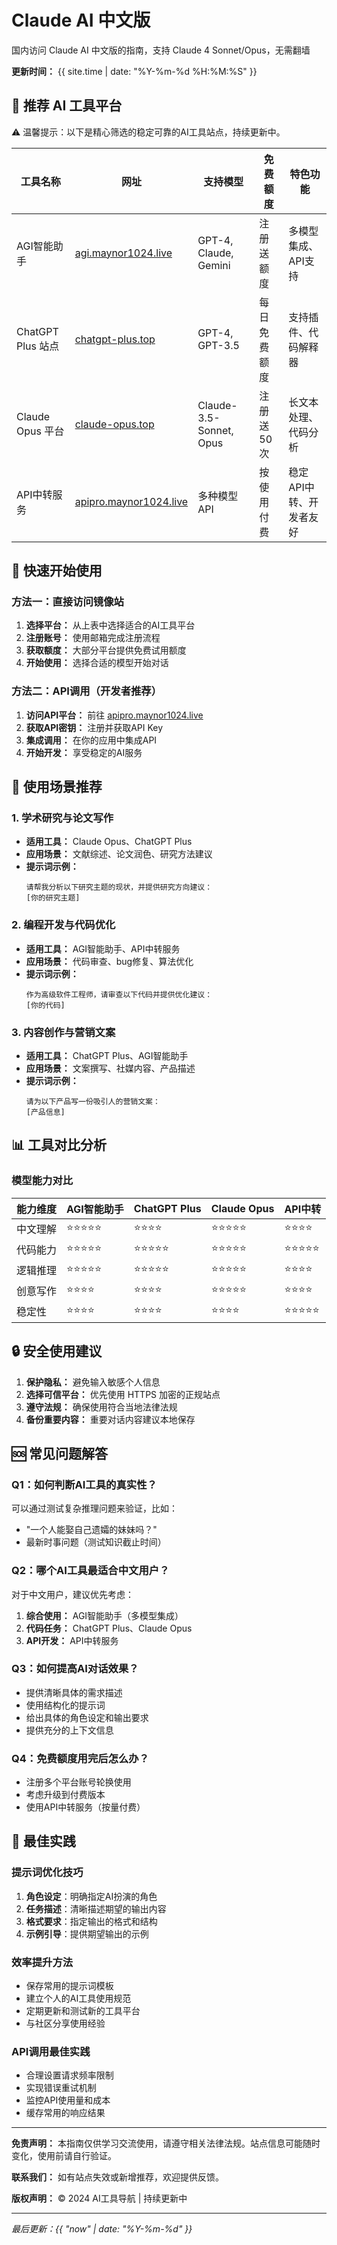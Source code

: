 
# Claude AI 中文版
国内访问 Claude AI 中文版的指南，支持 Claude 4 Sonnet/Opus，无需翻墙

**更新时间：** {{ site.time | date: "%Y-%m-%d %H:%M:%S" }}

## 🚀 推荐 AI 工具平台

⚠️ 温馨提示：以下是精心筛选的稳定可靠的AI工具站点，持续更新中。

| 工具名称 | 网址 | 支持模型 | 免费额度 | 特色功能 |
| --- | --- | --- | --- | --- |
| AGI智能助手 | [agi.maynor1024.live](https://agi.maynor1024.live/list/#/) | GPT-4, Claude, Gemini | 注册送额度 | 多模型集成、API支持 |
| ChatGPT Plus 站点 | [chatgpt-plus.top](https://chatgpt-plus.top/) | GPT-4, GPT-3.5 | 每日免费额度 | 支持插件、代码解释器 |
| Claude Opus 平台 | [claude-opus.top](https://claude-opus.top/list) | Claude-3.5-Sonnet, Opus | 注册送50次 | 长文本处理、代码分析 |
| API中转服务 | [apipro.maynor1024.live](https://apipro.maynor1024.live/) | 多种模型API | 按使用付费 | 稳定API中转、开发者友好 |

## 📝 快速开始使用

### 方法一：直接访问镜像站

1. **选择平台：** 从上表中选择适合的AI工具平台
2. **注册账号：** 使用邮箱完成注册流程
3. **获取额度：** 大部分平台提供免费试用额度
4. **开始使用：** 选择合适的模型开始对话

### 方法二：API调用（开发者推荐）

1. **访问API平台：** 前往 [apipro.maynor1024.live](https://apipro.maynor1024.live/)
2. **获取API密钥：** 注册并获取API Key
3. **集成调用：** 在你的应用中集成API
4. **开始开发：** 享受稳定的AI服务

## 🔧 使用场景推荐

### 1. 学术研究与论文写作
- **适用工具：** Claude Opus、ChatGPT Plus
- **应用场景：** 文献综述、论文润色、研究方法建议
- **提示词示例：**
  ```
  请帮我分析以下研究主题的现状，并提供研究方向建议：
  [你的研究主题]
  ```

### 2. 编程开发与代码优化
- **适用工具：** AGI智能助手、API中转服务
- **应用场景：** 代码审查、bug修复、算法优化
- **提示词示例：**
  ```
  作为高级软件工程师，请审查以下代码并提供优化建议：
  [你的代码]
  ```

### 3. 内容创作与营销文案
- **适用工具：** ChatGPT Plus、AGI智能助手
- **应用场景：** 文案撰写、社媒内容、产品描述
- **提示词示例：**
  ```
  请为以下产品写一份吸引人的营销文案：
  [产品信息]
  ```

## 📊 工具对比分析

### 模型能力对比

| 能力维度 | AGI智能助手 | ChatGPT Plus | Claude Opus | API中转 |
| --- | --- | --- | --- | --- |
| 中文理解 | ⭐⭐⭐⭐⭐ | ⭐⭐⭐⭐ | ⭐⭐⭐⭐⭐ | ⭐⭐⭐⭐ |
| 代码能力 | ⭐⭐⭐⭐⭐ | ⭐⭐⭐⭐⭐ | ⭐⭐⭐⭐⭐ | ⭐⭐⭐⭐⭐ |
| 逻辑推理 | ⭐⭐⭐⭐⭐ | ⭐⭐⭐⭐⭐ | ⭐⭐⭐⭐⭐ | ⭐⭐⭐⭐ |
| 创意写作 | ⭐⭐⭐⭐ | ⭐⭐⭐⭐ | ⭐⭐⭐⭐⭐ | ⭐⭐⭐⭐ |
| 稳定性 | ⭐⭐⭐⭐ | ⭐⭐⭐⭐ | ⭐⭐⭐⭐ | ⭐⭐⭐⭐⭐ |

## 🔒 安全使用建议

1. **保护隐私：** 避免输入敏感个人信息
2. **选择可信平台：** 优先使用 HTTPS 加密的正规站点
3. **遵守法规：** 确保使用符合当地法律法规
4. **备份重要内容：** 重要对话内容建议本地保存

## 🆘 常见问题解答

### Q1：如何判断AI工具的真实性？
可以通过测试复杂推理问题来验证，比如：
- "一个人能娶自己遗孀的妹妹吗？"
- 最新时事问题（测试知识截止时间）

### Q2：哪个AI工具最适合中文用户？
对于中文用户，建议优先考虑：
1. **综合使用：** AGI智能助手（多模型集成）
2. **代码任务：** ChatGPT Plus、Claude Opus
3. **API开发：** API中转服务

### Q3：如何提高AI对话效果？
- 提供清晰具体的需求描述
- 使用结构化的提示词
- 给出具体的角色设定和输出要求
- 提供充分的上下文信息

### Q4：免费额度用完后怎么办？
- 注册多个平台账号轮换使用
- 考虑升级到付费版本
- 使用API中转服务（按量付费）

## 🎯 最佳实践

### 提示词优化技巧
1. **角色设定**：明确指定AI扮演的角色
2. **任务描述**：清晰描述期望的输出内容
3. **格式要求**：指定输出的格式和结构
4. **示例引导**：提供期望输出的示例

### 效率提升方法
- 保存常用的提示词模板
- 建立个人的AI工具使用规范
- 定期更新和测试新的工具平台
- 与社区分享使用经验

### API调用最佳实践
- 合理设置请求频率限制
- 实现错误重试机制
- 监控API使用量和成本
- 缓存常用的响应结果

---

**免责声明：** 本指南仅供学习交流使用，请遵守相关法律法规。站点信息可能随时变化，使用前请自行验证。

**联系我们：** 如有站点失效或新增推荐，欢迎提供反馈。

**版权声明：** © 2024 AI工具导航 | 持续更新中

---

*最后更新：{{ "now" | date: "%Y-%m-%d" }}*
